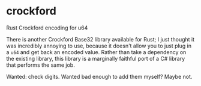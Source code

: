 # crockford
Rust Crockford encoding for u64

There is another Crockford Base32 library available for Rust; I just thought it was incredibly annoying to use, because it doesn't allow you to just plug in a `u64` and get back an encoded value. Rather than take a dependency on the existing library, this library is a marginally faithful port of a C# library that performs the same job.

Wanted: check digits. Wanted bad enough to add them myself? Maybe not.

